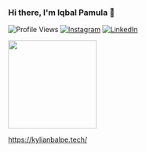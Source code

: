  ### Hi there, I'm Iqbal Pamula 👋
![Profile Views](https://komarev.com/ghpvc/?username=KylianBalpe)
[![Instagram](https://img.shields.io/badge/--linkedin?label=Instagram&logo=Instagram&style=social)](https://www.instagram.com/iqbalpamulaa/) 
[![LinkedIn](https://img.shields.io/badge/--linkedin?label=LinkedIn&logo=LinkedIn&style=social)](https://www.linkedin.com/in/iqbalpamula/) 

<p align="left">
<a href="https://github.com/KylianBalpe">
  <img height="180em" src="https://github-readme-stats-eight-theta.vercel.app/api/top-langs/?username=KylianBalpe&layout=compact&langs_count=6&theme=light"/>
</a>
</p>

https://kylianbalpe.tech/
